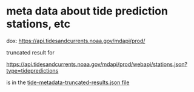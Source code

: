 # meta data about tide prediction stations, etc

dox: https://api.tidesandcurrents.noaa.gov/mdapi/prod/

truncated result for

https://api.tidesandcurrents.noaa.gov/mdapi/prod/webapi/stations.json?type=tidepredictions

is in the [tide-metadata-truncated-results.json file](./tide-metadata-truncated-results.json)